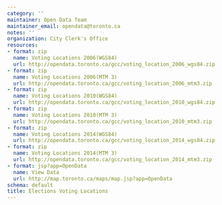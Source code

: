 ```yaml
---
category: ''
maintainer: Open Data Team
maintainer_email: opendata@toronto.ca
notes: ''
organization: City Clerk's Office
resources:
- format: zip
  name: Voting Locations 2006(WGS84)
  url: http://opendata.toronto.ca/gcc/voting_location_2006_wgs84.zip
- format: zip
  name: Voting Locations 2006(MTM 3)
  url: http://opendata.toronto.ca/gcc/voting_location_2006_mtm3.zip
- format: zip
  name: Voting Locations 2010(WGS84)
  url: http://opendata.toronto.ca/gcc/voting_location_2010_wgs84.zip
- format: zip
  name: Voting Locations 2010(MTM 3)
  url: http://opendata.toronto.ca/gcc/voting_location_2010_mtm3.zip
- format: zip
  name: Voting Locations 2014(WGS84)
  url: http://opendata.toronto.ca/gcc/voting_location_2014_wgs84.zip
- format: zip
  name: Voting Locations 2014(MTM 3)
  url: http://opendata.toronto.ca/gcc/voting_location_2014_mtm3.zip
- format: jsp?app=OpenData
  name: View Data
  url: http://map.toronto.ca/maps/map.jsp?app=OpenData
schema: default
title: Elections Voting Locations
---
```

